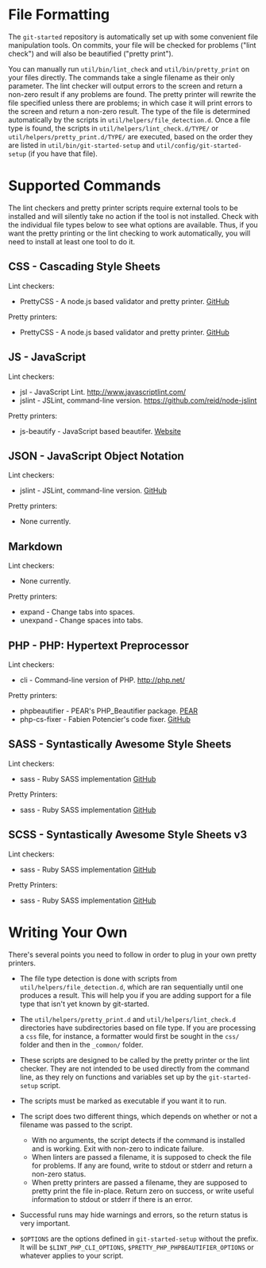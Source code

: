 File Formatting
===============

The `git-started` repository is automatically set up with some convenient file manipulation tools.  On commits, your file will be checked for problems ("lint check") and will also be beautified ("pretty print").

You can manually run `util/bin/lint_check` and `util/bin/pretty_print` on your files directly.  The commands take a single filename as their only parameter.  The lint checker will output errors to the screen and return a non-zero result if any problems are found.  The pretty printer will rewrite the file specified unless there are problems; in which case it will print errors to the screen and return a non-zero result.  The type of the file is determined automatically by the scripts in `util/helpers/file_detection.d`.  Once a file type is found, the scripts in `util/helpers/lint_check.d/TYPE/` or `util/helpers/pretty_print.d/TYPE/` are executed, based on the order they are listed in `util/bin/git-started-setup` and `util/config/git-started-setup` (if you have that file).

Supported Commands
==================

The lint checkers and pretty printer scripts require external tools to be installed and will silently take no action if the tool is not installed.  Check with the individual file types below to see what options are available.  Thus, if you want the pretty printing or the lint checking to work automatically, you will need to install at least one tool to do it.


CSS - Cascading Style Sheets
----------------------------

Lint checkers:

* PrettyCSS - A node.js based validator and pretty printer.  [GitHub](https://github.com/fidian/PrettyCSS)

Pretty printers:

* PrettyCSS - A node.js based validator and pretty printer.  [GitHub](https://github.com/fidian/PrettyCSS)


JS - JavaScript
---------------

Lint checkers:

* jsl - JavaScript Lint.  http://www.javascriptlint.com/
* jslint - JSLint, command-line version.  https://github.com/reid/node-jslint

Pretty printers:

* js-beautify - JavaScript based beautifer.  [Website](http://jsbeautifier.org/)


JSON - JavaScript Object Notation
---------------------------------

Lint checkers:

* jslint - JSLint, command-line version.  [GitHub](https://github.com/reid/node-jslint)

Pretty printers:

* None currently.


Markdown
--------

Lint checkers:

* None currently.

Pretty printers:

* expand - Change tabs into spaces.
* unexpand - Change spaces into tabs.


PHP - PHP: Hypertext Preprocessor
---------------------------------

Lint checkers:

* cli - Command-line version of PHP.  http://php.net/

Pretty printers:

* phpbeautifier - PEAR's PHP_Beautifier package.  [PEAR](http://pear.php.net/package/PHP_Beautifier)
* php-cs-fixer - Fabien Potencier's code fixer.  [GitHub](https://github.com/fabpot/PHP-CS-Fixer)


SASS - Syntastically Awesome Style Sheets
-----------------------------------------

Lint checkers:

* sass - Ruby SASS implementation [GitHub](https://github.com/nex3/sass)

Pretty Printers:

* sass - Ruby SASS implementation [GitHub](https://github.com/nex3/sass)


SCSS - Syntastically Awesome Style Sheets v3
--------------------------------------------

Lint checkers:

* sass - Ruby SASS implementation [GitHub](https://github.com/nex3/sass)

Pretty Printers:

* sass - Ruby SASS implementation [GitHub](https://github.com/nex3/sass)


Writing Your Own
================

There's several points you need to follow in order to plug in your own pretty printers.

* The file type detection is done with scripts from `util/helpers/file_detection.d`, which are ran sequentially until one produces a result.  This will help you if you are adding support for a file type that isn't yet known by git-started.

* The `util/helpers/pretty_print.d` and `util/helpers/lint_check.d` directories have subdirectories based on file type.  If you are processing a `css` file, for instance, a formatter would first be sought in the `css/` folder and then in the `_common/` folder.

* These scripts are designed to be called by the pretty printer or the lint checker.  They are not intended to be used directly from the command line, as they rely on functions and variables set up by the `git-started-setup` script.

* The scripts must be marked as executable if you want it to run.

* The script does two different things, which depends on whether or not a filename was passed to the script.
    * With no arguments, the script detects if the command is installed and is working.  Exit with non-zero to indicate failure.
    * When linters are passed a filename, it is supposed to check the file for problems.  If any are found, write to stdout or stderr and return a non-zero status.
    * When pretty printers are passed a filename, they are supposed to pretty print the file in-place.  Return zero on success, or write useful information to stdout or stderr if there is an error.

* Successful runs may hide warnings and errors, so the return status is very important.

* `$OPTIONS` are the options defined in `git-started-setup` without the prefix.  It will be `$LINT_PHP_CLI_OPTIONS`, `$PRETTY_PHP_PHPBEAUTIFIER_OPTIONS` or whatever applies to your script.

